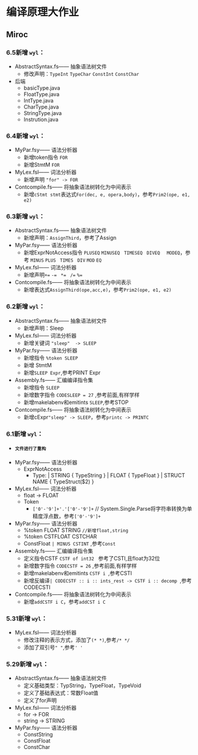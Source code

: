 # 编译原理大作业
## Miroc

### 6.5新增 `wyl`：
* AbstractSyntax.fs—— 抽象语法树文件
  * 修改声明：`TypeInt` `TypeChar` `ConstInt` `ConstChar`
* 后端
  * basicType.java
  * FloatType.java
  * IntType.java
  * CharType.java
  * StringType.java
  * Instrution.java


### 6.4新增 `wyl`：
* MyPar.fsy—— 语法分析器
  * 新增token指令 `FOR`
  * 新增StmtM `FOR`
* MyLex.fsl—— 词法分析器
  * 新增声明 `"for" -> FOR`
* Contcompile.fs—— 将抽象语法树转化为中间表示
  * 新增`cStmt stmt`表达式`For(dec, e, opera,body)`，参考`Prim2(ope, e1, e2)`

### 6.3新增 `wyl`：
* AbstractSyntax.fs—— 抽象语法树文件
  * 新增声明：`AssignThird`，参考了Assign
* MyPar.fsy—— 语法分析器
  * 新增ExprNotAccess指令 `PLUSEQ` `MINUSEQ ` `TIMESEQ ` `DIVEQ  ` `MODEQ`，参考 `MINUS` `PLUS ` `TIMES ` `DIV` `MOD` `EQ`
* MyLex.fsl—— 词法分析器
  * 新增声明`+=` `-= ` `*= ` `/=` `%=`
* Contcompile.fs—— 将抽象语法树转化为中间表示
  * 新增表达式`AssignThird(ope,acc,e)`，参考`Prim2(ope, e1, e2)`


### 6.2新增 `wyl`：
* AbstractSyntax.fs—— 抽象语法树文件
  * 新增声明：Sleep
* MyLex.fsl—— 词法分析器
  * 新增关键词 `"sleep"  -> SLEEP`
* MyPar.fsy—— 语法分析器
  * 新增指令 `%token SLEEP`
  * 新增 StmtM
  * 新增`SLEEP Expr`,参考PRINT Expr    
* Assembly.fs—— 汇编编译指令集
  * 新增指令 `SLEEP` 
  * 新增数字指令 `CODESLEEP = 27` ,参考前面,有样学样
  * 新增makelabenv和emitints `SLEEP`,参考STOP
* Contcompile.fs—— 将抽象语法树转化为中间表示
  * 新增cExpr`"sleep" -> SLEEP`，参考`printc -> PRINTC`



### 6.1新增 `wyl`：
* #### `文件进行了重构`
* MyPar.fsy—— 语法分析器
    * ExprNotAccess
      * Type:
        | STRING                              { TypeString   }
        | FLOAT                               { TypeFloat    }
        | STRUCT  NAME                        { TypeStruct($2) }
* MyLex.fsl—— 词法分析器
    * float -> FLOAT 
    * Token
      * `['0'-'9']+'.'['0'-'9']+`  // System.Single.Parse将字符串转换为单精度浮点数，参考`['0'-'9']+` 
* MyPar.fsy—— 语法分析器
    * %token FLOAT STRING  `//新增float,string`
    * %token CSTFLOAT CSTCHAR
    * ConstFloat `| MINUS CSTINT` ,参考`Const`
* Assembly.fs—— 汇编编译指令集
  * 定义指令CSTF `CSTF of int32 ` 参考了CSTI,且float为32位
  * 新增数字指令 `CODECSTF = 26` ,参考前面,有样学样
  * 新增makelabenv和emitints `CSTF i `,参考CSTI
  * 新增反编译`| CODECSTF :: i :: ints_rest -> CSTF i :: decomp `,参考CODECSTI
* Contcompile.fs—— 将抽象语法树转化为中间表示
  * 新增`addCSTF i C`，参考`addCST i C`




### 5.31新增 `wyl`：

* MyLex.fsl—— 词法分析器
    * 修改注释的表示方式，添加了`(* *)`,参考`/* */`
    * 添加了双引号`" "`,参考`' '`



### 5.29新增 `wyl`：
* AbstractSyntax.fs—— 抽象语法树文件
    * 定义基础类型：TypString，TypeFloat，TypeVoid
    * 定义了基础表达式：常数Float值
    * 定义了for声明
* MyLex.fsl—— 词法分析器
    * for -> FOR 
    * string -> STRING 
* MyPar.fsy—— 语法分析器
    * ConstString
    * ConstFloat
    * ConstChar 

